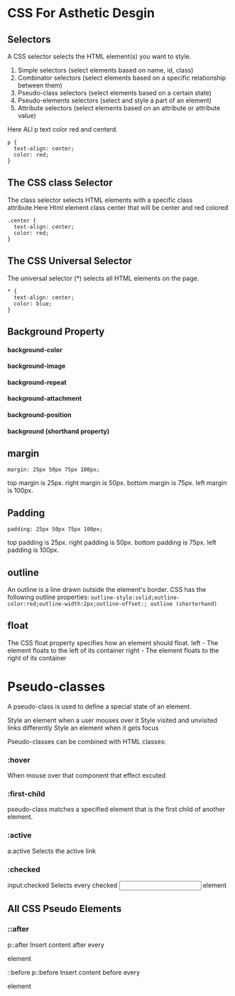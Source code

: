 # CSS For Asthetic Desgin

## Selectors

A CSS selector selects the HTML element(s) you want to style.

1. Simple selectors (select elements based on name, id, class)
2. Combinator selectors (select elements based on a specific relationship between them)
3. Pseudo-class selectors (select elements based on a certain state)
4. Pseudo-elements selectors (select and style a part of an element)
5. Attribute selectors (select elements based on an attribute or attribute value)

Here ALl p text color red and centerd.

```
p {
  text-align: center;
  color: red;
}
```

## The CSS class Selector

The class selector selects HTML elements with a specific class attribute.Here Html element class center that will be center and red colored

```
.center {
  text-align: center;
  color: red;
}
```

## The CSS Universal Selector

The universal selector (\*) selects all HTML elements on the page.

```
* {
  text-align: center;
  color: blue;
}

```

## Background Property

#### background-color

#### background-image

#### background-repeat

#### background-attachment

#### background-position

#### background (shorthand property)

## margin

`margin: 25px 50px 75px 100px;`

top margin is 25px.
right margin is 50px.
bottom margin is 75px.
left margin is 100px.

## Padding

`padding: 25px 50px 75px 100px;`

top padding is 25px.
right padding is 50px.
bottom padding is 75px.
left padding is 100px.

## outline

An outline is a line drawn outside the element's border.
CSS has the following outline properties:
`outline-style:solid;outline-color:red;outline-width:2px;outline-offset:; outline (shorterhand)`

## float

The CSS float property specifies how an element should float.
left - The element floats to the left of its container
right - The element floats to the right of its container

# Pseudo-classes

A pseudo-class is used to define a special state of an element.

Style an element when a user mouses over it
Style visited and unvisited links differently
Style an element when it gets focus

Pseudo-classes can be combined with HTML classes:

### :hover

When mouse over that component that effect excuted

### :first-child

pseudo-class matches a specified element that is the first child of another element.

### :active

a:active Selects the active link

### :checked

input:checked Selects every checked <input> element

## All CSS Pseudo Elements

### ::after

p::after Insert content after every <p> element

::before p::before Insert content before every <p> element
